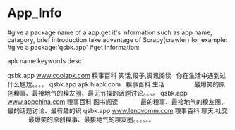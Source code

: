 # App_Info
#give a package name of a app,get it's information such as app name, catagory, brief introduction  take advantage of Scrapy(crawler)
for example: 
#give a package:'qsbk.app'
#get information:

apk                       name     keywords              desc

qsbk.app www.coolapk.com  糗事百科  笑话,段子,资讯阅读	   你在生活中遇到过什么尴尬。。。。 
qsbk.app apk.hiapk.com    糗事百科  生活	                 最爆笑的原创糗事、最接地气的糗友圈、最无节操的话题讨论。。。。
qsbk.app www.appchina.com 糗事百科  图书阅读	             最的糗事、最接地气的糗友圈、最的话题讨论、最有趣的织	
qsbk.app www.lenovomm.com 糗事百科	聊天.社交	             最爆笑的原创糗事、最接地气的糗友圈。。。。。。
